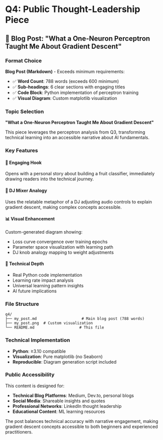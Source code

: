 # Q4: Public Thought-Leadership Piece

## 📝 Blog Post: "What a One-Neuron Perceptron Taught Me About Gradient Descent"

### Format Choice
**Blog Post (Markdown)** - Exceeds minimum requirements:
- ✅ **Word Count**: 788 words (exceeds 600 minimum)
- ✅ **Sub-headings**: 6 clear sections with engaging titles
- ✅ **Code Block**: Python implementation of perceptron training
- ✅ **Visual Diagram**: Custom matplotlib visualization

### Topic Selection
**"What a One-Neuron Perceptron Taught Me About Gradient Descent"**

This piece leverages the perceptron analysis from Q3, transforming technical learning into an accessible narrative about AI fundamentals.

### Key Features

#### 🎯 **Engaging Hook**
Opens with a personal story about building a fruit classifier, immediately drawing readers into the technical journey.

#### 🎵 **DJ Mixer Analogy**
Uses the relatable metaphor of a DJ adjusting audio controls to explain gradient descent, making complex concepts accessible.

#### 📊 **Visual Enhancement**
Custom-generated diagram showing:
- Loss curve convergence over training epochs
- Parameter space visualization with learning path
- DJ knob analogy mapping to weight adjustments

#### 🧠 **Technical Depth**
- Real Python code implementation
- Learning rate impact analysis
- Universal learning pattern insights
- AI future implications

### File Structure
```
q4/
├── my_post.md                    # Main blog post (788 words)
├── my_post.png  # Custom visualization
└── README.md                    # This file
```

### Technical Implementation
- **Python**: ≥3.10 compatible
- **Visualization**: Pure matplotlib (no Seaborn)
- **Reproducible**: Diagram generation script included

### Public Accessibility
This content is designed for:
- **Technical Blog Platforms**: Medium, Dev.to, personal blogs
- **Social Media**: Shareable insights and quotes
- **Professional Networks**: LinkedIn thought leadership
- **Educational Content**: ML learning resources

The post balances technical accuracy with narrative engagement, making gradient descent concepts accessible to both beginners and experienced practitioners. 